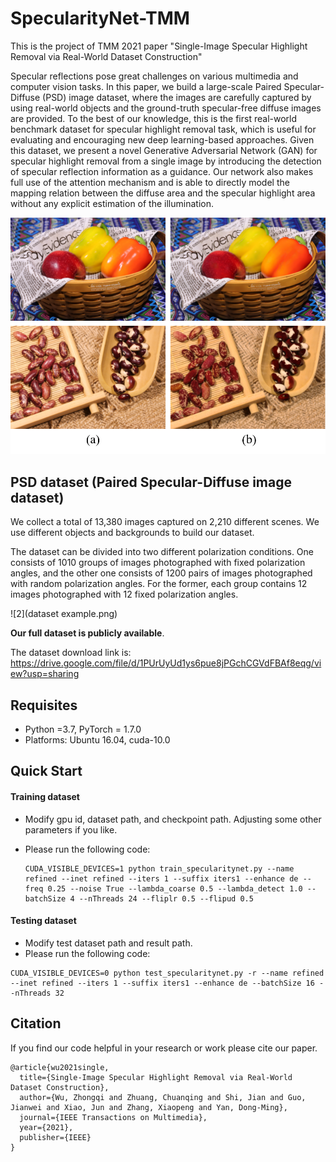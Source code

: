 # SpecularityNet-TMM

This is the project of TMM 2021 paper "Single-Image Specular Highlight Removal via Real-World Dataset Construction"

Specular reflections pose great challenges on various multimedia and computer vision tasks. In this paper, we build a large-scale Paired Specular-Diffuse (PSD) image dataset, where the images are carefully captured by using real-world objects and the ground-truth specular-free diffuse images are provided. To the best of our knowledge, this is the first real-world benchmark dataset for specular highlight removal task, which is useful for evaluating and encouraging new deep learning-based approaches. Given this dataset, we present a novel Generative Adversarial Network (GAN) for specular highlight removal from a single image by introducing the detection of specular reflection information as a guidance. Our network also makes full use of the attention mechanism and is able to directly model the mapping relation between the diffuse area and the specular highlight area without any explicit estimation of the illumination. 

![1](specularity.png)

## PSD dataset (Paired Specular-Diffuse image dataset)

We collect a total of 13,380 images captured on 2,210 different scenes. We use different objects and backgrounds to build our dataset.  

The dataset can be divided into two different polarization conditions. One consists of 1010 groups of images photographed with fixed polarization angles, and the other one consists of 1200 pairs of images photographed with random polarization angles. For the former,  each group contains 12 images photographed with 12 fixed polarization angles.

![2](dataset example.png)

**Our full dataset is publicly available**.   

The dataset download link is: https://drive.google.com/file/d/1PUrUyUd1ys6pue8jPGchCGVdFBAf8eqg/view?usp=sharing


## Requisites
* Python =3.7, PyTorch = 1.7.0
* Platforms: Ubuntu 16.04, cuda-10.0


## Quick Start
#### Training dataset
* Modify gpu id, dataset path, and checkpoint path. Adjusting some other parameters if you like.
  
* Please run the following code: 

  ```
  CUDA_VISIBLE_DEVICES=1 python train_specularitynet.py --name refined --inet refined --iters 1 --suffix iters1 --enhance de --freq 0.25 --noise True --lambda_coarse 0.5 --lambda_detect 1.0 --batchSize 4 --nThreads 24 --fliplr 0.5 --flipud 0.5
  ```

#### Testing dataset
* Modify test dataset path and result path.
* Please run the following code: 

```
CUDA_VISIBLE_DEVICES=0 python test_specularitynet.py -r --name refined --inet refined --iters 1 --suffix iters1 --enhance de --batchSize 16 --nThreads 32
```



## Citation

If you find our code helpful in your research or work please cite our paper.

```
@article{wu2021single,
  title={Single-Image Specular Highlight Removal via Real-World Dataset Construction},
  author={Wu, Zhongqi and Zhuang, Chuanqing and Shi, Jian and Guo, Jianwei and Xiao, Jun and Zhang, Xiaopeng and Yan, Dong-Ming},
  journal={IEEE Transactions on Multimedia},
  year={2021},
  publisher={IEEE}
}
```

